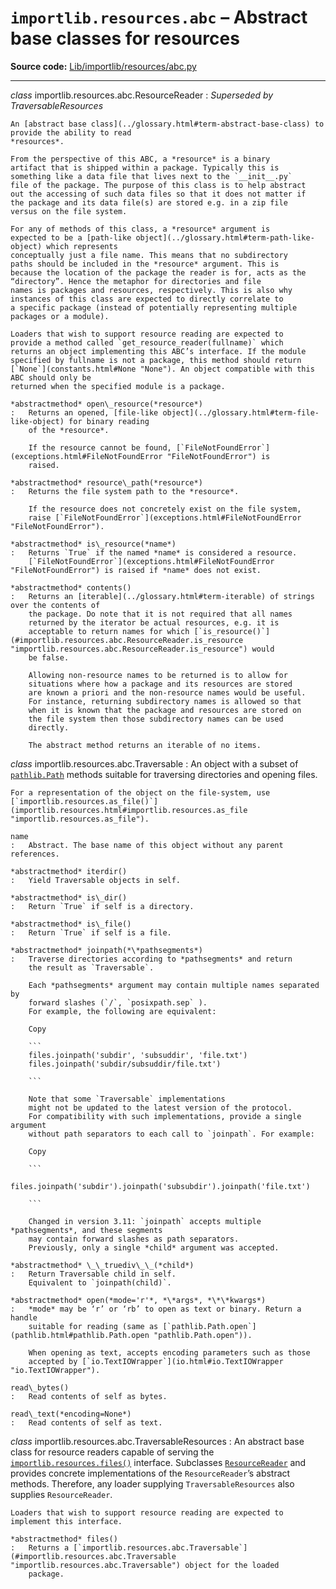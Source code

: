 `importlib.resources.abc` – Abstract base classes for resources
===============================================================

**Source code:** [Lib/importlib/resources/abc.py](https://github.com/python/cpython/tree/3.13/Lib/importlib/resources/abc.py)

---

*class* importlib.resources.abc.ResourceReader
:   *Superseded by TraversableResources*

    An [abstract base class](../glossary.html#term-abstract-base-class) to provide the ability to read
    *resources*.

    From the perspective of this ABC, a *resource* is a binary
    artifact that is shipped within a package. Typically this is
    something like a data file that lives next to the `__init__.py`
    file of the package. The purpose of this class is to help abstract
    out the accessing of such data files so that it does not matter if
    the package and its data file(s) are stored e.g. in a zip file
    versus on the file system.

    For any of methods of this class, a *resource* argument is
    expected to be a [path-like object](../glossary.html#term-path-like-object) which represents
    conceptually just a file name. This means that no subdirectory
    paths should be included in the *resource* argument. This is
    because the location of the package the reader is for, acts as the
    “directory”. Hence the metaphor for directories and file
    names is packages and resources, respectively. This is also why
    instances of this class are expected to directly correlate to
    a specific package (instead of potentially representing multiple
    packages or a module).

    Loaders that wish to support resource reading are expected to
    provide a method called `get_resource_reader(fullname)` which
    returns an object implementing this ABC’s interface. If the module
    specified by fullname is not a package, this method should return
    [`None`](constants.html#None "None"). An object compatible with this ABC should only be
    returned when the specified module is a package.

    *abstractmethod* open\_resource(*resource*)
    :   Returns an opened, [file-like object](../glossary.html#term-file-like-object) for binary reading
        of the *resource*.

        If the resource cannot be found, [`FileNotFoundError`](exceptions.html#FileNotFoundError "FileNotFoundError") is
        raised.

    *abstractmethod* resource\_path(*resource*)
    :   Returns the file system path to the *resource*.

        If the resource does not concretely exist on the file system,
        raise [`FileNotFoundError`](exceptions.html#FileNotFoundError "FileNotFoundError").

    *abstractmethod* is\_resource(*name*)
    :   Returns `True` if the named *name* is considered a resource.
        [`FileNotFoundError`](exceptions.html#FileNotFoundError "FileNotFoundError") is raised if *name* does not exist.

    *abstractmethod* contents()
    :   Returns an [iterable](../glossary.html#term-iterable) of strings over the contents of
        the package. Do note that it is not required that all names
        returned by the iterator be actual resources, e.g. it is
        acceptable to return names for which [`is_resource()`](#importlib.resources.abc.ResourceReader.is_resource "importlib.resources.abc.ResourceReader.is_resource") would
        be false.

        Allowing non-resource names to be returned is to allow for
        situations where how a package and its resources are stored
        are known a priori and the non-resource names would be useful.
        For instance, returning subdirectory names is allowed so that
        when it is known that the package and resources are stored on
        the file system then those subdirectory names can be used
        directly.

        The abstract method returns an iterable of no items.

*class* importlib.resources.abc.Traversable
:   An object with a subset of [`pathlib.Path`](pathlib.html#pathlib.Path "pathlib.Path") methods suitable for
    traversing directories and opening files.

    For a representation of the object on the file-system, use
    [`importlib.resources.as_file()`](importlib.resources.html#importlib.resources.as_file "importlib.resources.as_file").

    name
    :   Abstract. The base name of this object without any parent references.

    *abstractmethod* iterdir()
    :   Yield Traversable objects in self.

    *abstractmethod* is\_dir()
    :   Return `True` if self is a directory.

    *abstractmethod* is\_file()
    :   Return `True` if self is a file.

    *abstractmethod* joinpath(*\*pathsegments*)
    :   Traverse directories according to *pathsegments* and return
        the result as `Traversable`.

        Each *pathsegments* argument may contain multiple names separated by
        forward slashes (`/`, `posixpath.sep` ).
        For example, the following are equivalent:

        Copy

        ```
        files.joinpath('subdir', 'subsuddir', 'file.txt')
        files.joinpath('subdir/subsuddir/file.txt')

        ```

        Note that some `Traversable` implementations
        might not be updated to the latest version of the protocol.
        For compatibility with such implementations, provide a single argument
        without path separators to each call to `joinpath`. For example:

        Copy

        ```
        files.joinpath('subdir').joinpath('subsubdir').joinpath('file.txt')

        ```

        Changed in version 3.11: `joinpath` accepts multiple *pathsegments*, and these segments
        may contain forward slashes as path separators.
        Previously, only a single *child* argument was accepted.

    *abstractmethod* \_\_truediv\_\_(*child*)
    :   Return Traversable child in self.
        Equivalent to `joinpath(child)`.

    *abstractmethod* open(*mode='r'*, *\*args*, *\*\*kwargs*)
    :   *mode* may be ‘r’ or ‘rb’ to open as text or binary. Return a handle
        suitable for reading (same as [`pathlib.Path.open`](pathlib.html#pathlib.Path.open "pathlib.Path.open")).

        When opening as text, accepts encoding parameters such as those
        accepted by [`io.TextIOWrapper`](io.html#io.TextIOWrapper "io.TextIOWrapper").

    read\_bytes()
    :   Read contents of self as bytes.

    read\_text(*encoding=None*)
    :   Read contents of self as text.

*class* importlib.resources.abc.TraversableResources
:   An abstract base class for resource readers capable of serving
    the [`importlib.resources.files()`](importlib.resources.html#importlib.resources.files "importlib.resources.files") interface. Subclasses
    [`ResourceReader`](#importlib.resources.abc.ResourceReader "importlib.resources.abc.ResourceReader") and provides
    concrete implementations of the `ResourceReader`’s
    abstract methods. Therefore, any loader supplying
    `TraversableResources` also supplies `ResourceReader`.

    Loaders that wish to support resource reading are expected to
    implement this interface.

    *abstractmethod* files()
    :   Returns a [`importlib.resources.abc.Traversable`](#importlib.resources.abc.Traversable "importlib.resources.abc.Traversable") object for the loaded
        package.